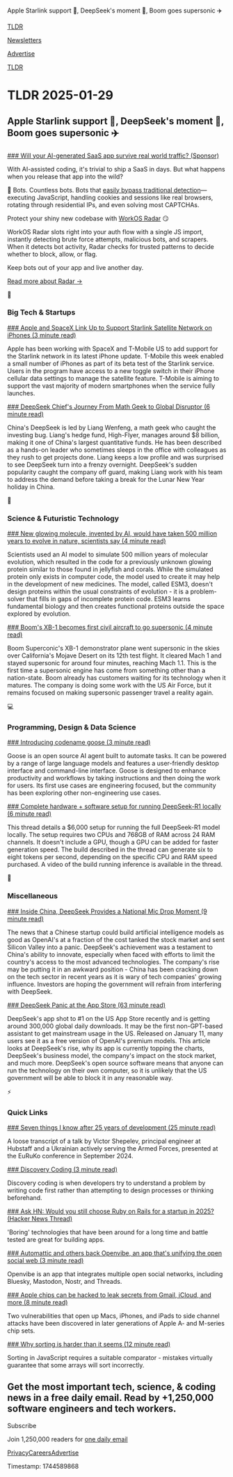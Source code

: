 Apple Starlink support 📱, DeepSeek's moment 🤖, Boom goes supersonic ✈️

[TLDR](/)

[Newsletters](/newsletters)

[Advertise](https://advertise.tldr.tech/)

[TLDR](/)

# TLDR 2025-01-29

## Apple Starlink support 📱, DeepSeek's moment 🤖, Boom goes supersonic ✈️

### 

[### Will your AI-generated SaaS app survive real world traffic? (Sponsor)](https://workos.com/blog/radar?utm_medium=newsletter&amp;utm_source=tldr-tech&amp;utm_campaign=20240129)

With AI-assisted coding, it's trivial to ship a SaaS in days. But what happens when you release that app into the wild?

🤖 Bots. Countless bots. Bots that [easily bypass traditional detection](https://workos.com/blog/how-workos-radars-bot-detection-works?utm_medium=newsletter&utm_source=tldr-tech&utm_campaign=20240129)—executing JavaScript, handling cookies and sessions like real browsers, rotating through residential IPs, and even solving most CAPTCHAs.

Protect your shiny new codebase with [WorkOS Radar](https://workos.com/blog/radar?utm_medium=newsletter&utm_source=tldr-tech&utm_campaign=20240129) 😏

WorkOS Radar slots right into your auth flow with a single JS import, instantly detecting brute force attempts, malicious bots, and scrapers. When it detects bot activity, Radar checks for trusted patterns to decide whether to block, allow, or flag.

Keep bots out of your app and live another day.

[Read more about Radar →](https://workos.com/blog/radar?utm_medium=newsletter&utm_source=tldr-tech&utm_campaign=20240129)

📱

### Big Tech & Startups

[### Apple and SpaceX Link Up to Support Starlink Satellite Network on iPhones (3 minute read)](https://www.bloomberg.com/news/articles/2025-01-29/apple-and-spacex-link-up-to-support-starlink-satellite-network-on-iphones?accessToken=eyJhbGciOiJIUzI1NiIsInR5cCI6IkpXVCJ9.eyJzb3VyY2UiOiJTdWJzY3JpYmVyR2lmdGVkQXJ0aWNsZSIsImlhdCI6MTczODEzMzcwNiwiZXhwIjoxNzM4NzM4NTA2LCJhcnRpY2xlSWQiOiJTUVRPNUFUMVVNMFcwMCIsImJjb25uZWN0SWQiOiJFQTExNDNDNTM4NEE0RUY5QTg5RjJEN0IxMTg2MzcwOSJ9.4JEZP-qVuXTV1GAIx9Z1ln3Qimwy0Z0dnySBhJkoYGM&amp;utm_source=tldrnewsletter)

Apple has been working with SpaceX and T-Mobile US to add support for the Starlink network in its latest iPhone update. T-Mobile this week enabled a small number of iPhones as part of its beta test of the Starlink service. Users in the program have access to a new toggle switch in their iPhone cellular data settings to manage the satellite feature. T-Mobile is aiming to support the vast majority of modern smartphones when the service fully launches.

[### DeepSeek Chief's Journey From Math Geek to Global Disruptor (6 minute read)](https://www.wsj.com/tech/ai/liang-wenfeng-deepseek-ai-8bba3bb3?st=MhPCQN&reflink=desktopwebshare_permalink&utm_source=tldrnewsletter)

China's DeepSeek is led by Liang Wenfeng, a math geek who caught the investing bug. Liang's hedge fund, High-Flyer, manages around $8 billion, making it one of China's largest quantitative funds. He has been described as a hands-on leader who sometimes sleeps in the office with colleagues as they rush to get projects done. Liang keeps a low profile and was surprised to see DeepSeek turn into a frenzy overnight. DeepSeek's sudden popularity caught the company off guard, making Liang work with his team to address the demand before taking a break for the Lunar New Year holiday in China.

🚀

### Science & Futuristic Technology

[### New glowing molecule, invented by AI, would have taken 500 million years to evolve in nature, scientists say (4 minute read)](https://www.livescience.com/technology/artificial-intelligence/new-glowing-molecule-invented-by-ai-would-have-taken-500-million-years-to-evolve-in-nature-scientists-say?utm_source=tldrnewsletter)

Scientists used an AI model to simulate 500 million years of molecular evolution, which resulted in the code for a previously unknown glowing protein similar to those found in jellyfish and corals. While the simulated protein only exists in computer code, the model used to create it may help in the development of new medicines. The model, called ESM3, doesn't design proteins within the usual constraints of evolution - it is a problem-solver that fills in gaps of incomplete protein code. ESM3 learns fundamental biology and then creates functional proteins outside the space explored by evolution.

[### Boom's XB-1 becomes first civil aircraft to go supersonic (4 minute read)](https://techcrunch.com/2025/01/28/booms-xb-1-becomes-first-civil-aircraft-to-go-supersonic/?utm_source=tldrnewsletter)

Boom Superconic's XB-1 demonstrator plane went supersonic in the skies over California's Mojave Desert on its 12th test flight. It cleared Mach 1 and stayed supersonic for around four minutes, reaching Mach 1.1. This is the first time a supersonic engine has come from something other than a nation-state. Boom already has customers waiting for its technology when it matures. The company is doing some work with the US Air Force, but it remains focused on making supersonic passenger travel a reality again.

💻

### Programming, Design & Data Science

[### Introducing codename goose (3 minute read)](https://block.github.io/goose/blog/2025/01/28/introducing-codename-goose/?utm_source=tldrnewsletter)

Goose is an open source AI agent built to automate tasks. It can be powered by a range of large language models and features a user-friendly desktop interface and command-line interface. Goose is designed to enhance productivity and workflows by taking instructions and then doing the work for users. Its first use cases are engineering focused, but the community has been exploring other non-engineering use cases.

[### Complete hardware + software setup for running DeepSeek-R1 locally (6 minute read)](https://threadreaderapp.com/thread/1884244369907278106.html?utm_source=tldrnewsletter)

This thread details a $6,000 setup for running the full DeepSeek-R1 model locally. The setup requires two CPUs and 768GB of RAM across 24 RAM channels. It doesn't include a GPU, though a GPU can be added for faster generation speed. The build described in the thread can generate six to eight tokens per second, depending on the specific CPU and RAM speed purchased. A video of the build running inference is available in the thread.

🎁

### Miscellaneous

[### Inside China, DeepSeek Provides a National Mic Drop Moment (9 minute read)](https://www.nytimes.com/2025/01/28/business/deepseek-china-reaction.html?unlocked_article_code=1.s04.gGDs.2uPd-gtsd6Wm&amp;smid=url-share&amp;utm_source=tldrnewsletter)

The news that a Chinese startup could build artificial intelligence models as good as OpenAI's at a fraction of the cost tanked the stock market and sent Silicon Valley into a panic. DeepSeek's achievement was a testament to China's ability to innovate, especially when faced with efforts to limit the country's access to the most advanced technologies. The company's rise may be putting it in an awkward position - China has been cracking down on the tech sector in recent years as it is wary of tech companies' growing influence. Investors are hoping the government will refrain from interfering with DeepSeek.

[### DeepSeek Panic at the App Store (63 minute read)](https://www.lesswrong.com/posts/hRxGrJJq6ifL4jRGa/deepseek-panic-at-the-app-store?utm_source=tldrnewsletter)

DeepSeek's app shot to #1 on the US App Store recently and is getting around 300,000 global daily downloads. It may be the first non-GPT-based assistant to get mainstream usage in the US. Released on January 11, many users see it as a free version of OpenAI's premium models. This article looks at DeepSeek's rise, why its app is currently topping the charts, DeepSeek's business model, the company's impact on the stock market, and much more. DeepSeek's open source software means that anyone can run the technology on their own computer, so it is unlikely that the US government will be able to block it in any reasonable way.

⚡

### Quick Links

[### Seven things I know after 25 years of development (25 minute read)](https://zverok.space/blog/2025-01-27-7things-euruko.html?utm_source=tldrnewsletter)

A loose transcript of a talk by Victor Shepelev, principal engineer at Hubstaff and a Ukrainian actively serving the Armed Forces, presented at the EuRuKo conference in September 2024.

[### Discovery Coding (3 minute read)](https://jimmyhmiller.github.io/discovery-coding?utm_source=tldrnewsletter)

Discovery coding is when developers try to understand a problem by writing code first rather than attempting to design processes or thinking beforehand.

[### Ask HN: Would you still choose Ruby on Rails for a startup in 2025? (Hacker News Thread)](https://news.ycombinator.com/item?id=42831938&amp;utm_source=tldrnewsletter)

'Boring' technologies that have been around for a long time and battle tested are great for building apps.

[### Automattic and others back Openvibe, an app that's unifying the open social web (3 minute read)](https://techcrunch.com/2025/01/28/automattic-and-others-back-openvibe-an-app-thats-unifying-the-open-social-web/?utm_source=tldrnewsletter)

Openvibe is an app that integrates multiple open social networks, including Bluesky, Mastodon, Nostr, and Threads.

[### Apple chips can be hacked to leak secrets from Gmail, iCloud, and more (8 minute read)](https://arstechnica.com/security/2025/01/newly-discovered-flaws-in-apple-chips-leak-secrets-in-safari-and-chrome/?utm_source=tldrnewsletter)

Two vulnerabilities that open up Macs, iPhones, and iPads to side channel attacks have been discovered in later generations of Apple A- and M-series chip sets.

[### Why sorting is harder than it seems (12 minute read)](https://mill.plainopen.com/why-sorting-is-harder-than-it-seems?utm_source=tldrnewsletter)

Sorting in JavaScript requires a suitable comparator - mistakes virtually guarantee that some arrays will sort incorrectly.

## Get the most important tech, science, & coding news in a free daily email. Read by +1,250,000 software engineers and tech workers.

Subscribe

Join 1,250,000 readers for [one daily email](/api/latest/tech)

[Privacy](/privacy)[Careers](https://jobs.ashbyhq.com/tldr.tech)[Advertise](/tech/advertise)

Timestamp: 1744589868
